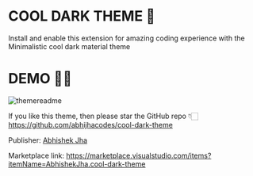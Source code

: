 # COOL DARK THEME 🚀

Install and enable this extension for amazing coding experience with the Minimalistic cool dark material theme

# DEMO 👨‍💻

![themereadme](https://user-images.githubusercontent.com/77770628/119485350-934bb380-bd74-11eb-8966-d922479aac23.png)

If you like this theme, then please star the GitHub repo 👇🏻 <br>
https://github.com/abhijhacodes/cool-dark-theme

Publisher: <a href="https://www.linkedin.com/in/abhishek-jha-3867b4205/">Abhishek Jha</a> <br>

Marketplace link: https://marketplace.visualstudio.com/items?itemName=AbhishekJha.cool-dark-theme
